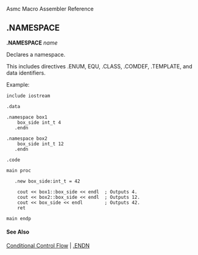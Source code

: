 Asmc Macro Assembler Reference

## .NAMESPACE

**.NAMESPACE** _name_

Declares a namespace.

This includes directives .ENUM, EQU, .CLASS, .COMDEF, .TEMPLATE, and data identifiers.

Example:

```
include iostream

.data

.namespace box1
    box_side int_t 4
   .endn

.namespace box2
    box_side int_t 12
   .endn

.code

main proc

   .new box_side:int_t = 42

    cout << box1::box_side << endl  ; Outputs 4.
    cout << box2::box_side << endl  ; Outputs 12.
    cout << box_side << endl        ; Outputs 42.
    ret

main endp
```

#### See Also

[Conditional Control Flow](conditional-control-flow.md) | [.ENDN](dot-endn.md)

